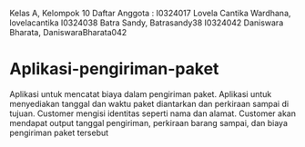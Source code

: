 Kelas A, Kelompok 10
Daftar Anggota :
I0324017 Lovela Cantika Wardhana, lovelacantika
I0324038 Batra Sandy, Batrasandy38
I0324042 Daniswara Bharata, DaniswaraBharata042
# Aplikasi-pengiriman-paket
Aplikasi untuk mencatat biaya dalam pengiriman paket. Aplikasi untuk menyediakan tanggal dan waktu paket diantarkan dan perkiraan sampai di tujuan. Customer mengisi identitas seperti nama dan alamat. Customer akan mendapat output tanggal pengiriman, perkiraan barang sampai, dan biaya pengiriman paket tersebut
